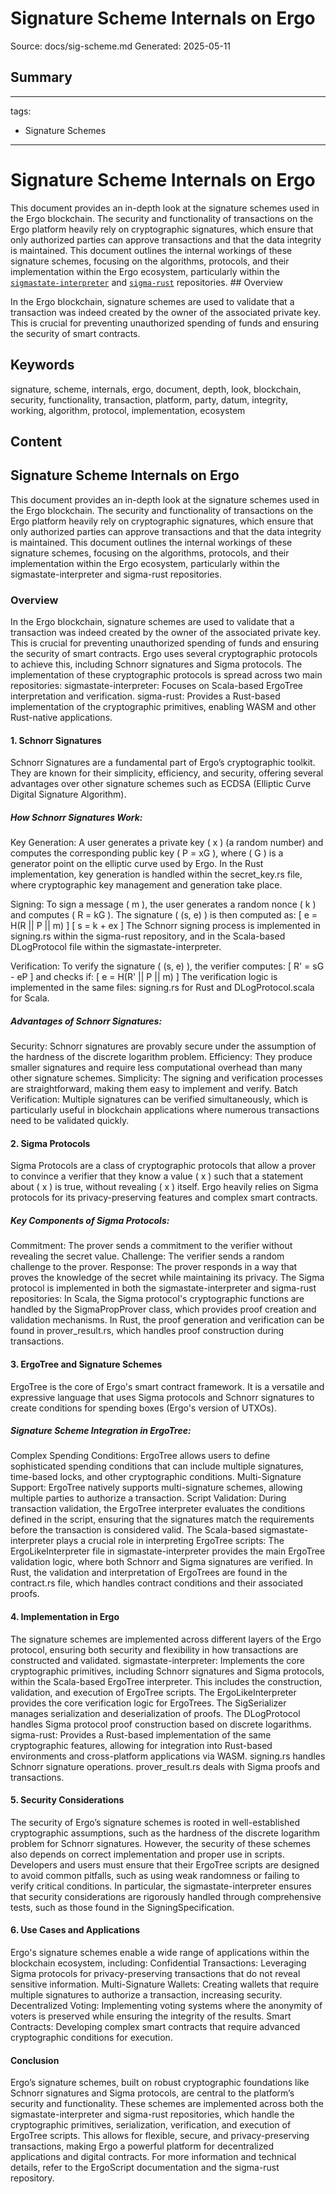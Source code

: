 # Signature Scheme Internals on Ergo
Source: docs/sig-scheme.md
Generated: 2025-05-11

## Summary
---
tags:
  - Signature Schemes
---


# Signature Scheme Internals on Ergo

This document provides an in-depth look at the signature schemes used in the Ergo blockchain. The security and functionality of transactions on the Ergo platform heavily rely on cryptographic signatures, which ensure that only authorized parties can approve transactions and that the data integrity is maintained. This document outlines the internal workings of these signature schemes, focusing on the algorithms, protocols, and their implementation within the Ergo ecosystem, particularly within the [`sigmastate-interpreter`](https://github.com/ScorexFoundation/sigmastate-interpreter) and [`sigma-rust`](https://github.com/ergoplatform/sigma-rust) repositories. ## Overview

In the Ergo blockchain, signature schemes are used to validate that a transaction was indeed created by the owner of the associated private key. This is crucial for preventing unauthorized spending of funds and ensuring the security of smart contracts.

## Keywords
signature, scheme, internals, ergo, document, depth, look, blockchain, security, functionality, transaction, platform, party, datum, integrity, working, algorithm, protocol, implementation, ecosystem

## Content
## Signature Scheme Internals on Ergo
This document provides an in-depth look at the signature schemes used in the Ergo blockchain. The security and functionality of transactions on the Ergo platform heavily rely on cryptographic signatures, which ensure that only authorized parties can approve transactions and that the data integrity is maintained. This document outlines the internal workings of these signature schemes, focusing on the algorithms, protocols, and their implementation within the Ergo ecosystem, particularly within the sigmastate-interpreter and sigma-rust repositories.

### Overview
In the Ergo blockchain, signature schemes are used to validate that a transaction was indeed created by the owner of the associated private key. This is crucial for preventing unauthorized spending of funds and ensuring the security of smart contracts. Ergo uses several cryptographic protocols to achieve this, including Schnorr signatures and Sigma protocols.
The implementation of these cryptographic protocols is spread across two main repositories:
sigmastate-interpreter: Focuses on Scala-based ErgoTree interpretation and verification.
sigma-rust: Provides a Rust-based implementation of the cryptographic primitives, enabling WASM and other Rust-native applications.

#### 1. Schnorr Signatures
Schnorr Signatures are a fundamental part of Ergo’s cryptographic toolkit. They are known for their simplicity, efficiency, and security, offering several advantages over other signature schemes such as ECDSA (Elliptic Curve Digital Signature Algorithm).

##### How Schnorr Signatures Work:
Key Generation: 
A user generates a private key ( x ) (a random number) and computes the corresponding public key ( P = xG ), where ( G ) is a generator point on the elliptic curve used by Ergo.
In the Rust implementation, key generation is handled within the secret_key.rs file, where cryptographic key management and generation take place.


Signing: 
To sign a message ( m ), the user generates a random nonce ( k ) and computes ( R = kG ). The signature ( (s, e) ) is then computed as:
  [
  e = H(R || P || m)
  ]
  [
  s = k + ex
  ]
The Schnorr signing process is implemented in signing.rs within the sigma-rust repository, and in the Scala-based DLogProtocol file within the sigmastate-interpreter.


Verification: 
To verify the signature ( (s, e) ), the verifier computes:
  [
  R' = sG - eP
  ]
  and checks if:
  [
  e = H(R' || P || m)
  ]
The verification logic is implemented in the same files: signing.rs for Rust and DLogProtocol.scala for Scala.

##### Advantages of Schnorr Signatures:
Security: Schnorr signatures are provably secure under the assumption of the hardness of the discrete logarithm problem.
Efficiency: They produce smaller signatures and require less computational overhead than many other signature schemes.
Simplicity: The signing and verification processes are straightforward, making them easy to implement and verify.
Batch Verification: Multiple signatures can be verified simultaneously, which is particularly useful in blockchain applications where numerous transactions need to be validated quickly.

#### 2. Sigma Protocols
Sigma Protocols are a class of cryptographic protocols that allow a prover to convince a verifier that they know a value ( x ) such that a statement about ( x ) is true, without revealing ( x ) itself. Ergo heavily relies on Sigma protocols for its privacy-preserving features and complex smart contracts.

##### Key Components of Sigma Protocols:
Commitment: The prover sends a commitment to the verifier without revealing the secret value.
Challenge: The verifier sends a random challenge to the prover.
Response: The prover responds in a way that proves the knowledge of the secret while maintaining its privacy.
The Sigma protocol is implemented in both the sigmastate-interpreter and sigma-rust repositories:
In Scala, the Sigma protocol's cryptographic functions are handled by the SigmaPropProver class, which provides proof creation and validation mechanisms.
In Rust, the proof generation and verification can be found in prover_result.rs, which handles proof construction during transactions.

#### 3. ErgoTree and Signature Schemes
ErgoTree is the core of Ergo's smart contract framework. It is a versatile and expressive language that uses Sigma protocols and Schnorr signatures to create conditions for spending boxes (Ergo's version of UTXOs).

##### Signature Scheme Integration in ErgoTree:
Complex Spending Conditions: ErgoTree allows users to define sophisticated spending conditions that can include multiple signatures, time-based locks, and other cryptographic conditions.
Multi-Signature Support: ErgoTree natively supports multi-signature schemes, allowing multiple parties to authorize a transaction.
Script Validation: During transaction validation, the ErgoTree interpreter evaluates the conditions defined in the script, ensuring that the signatures match the requirements before the transaction is considered valid.
The Scala-based sigmastate-interpreter plays a crucial role in interpreting ErgoTree scripts:
The ErgoLikeInterpreter file in sigmastate-interpreter provides the main ErgoTree validation logic, where both Schnorr and Sigma signatures are verified.
In Rust, the validation and interpretation of ErgoTrees are found in the contract.rs file, which handles contract conditions and their associated proofs.

#### 4. Implementation in Ergo
The signature schemes are implemented across different layers of the Ergo protocol, ensuring both security and flexibility in how transactions are constructed and validated.
sigmastate-interpreter: Implements the core cryptographic primitives, including Schnorr signatures and Sigma protocols, within the Scala-based ErgoTree interpreter. This includes the construction, validation, and execution of ErgoTree scripts.
The ErgoLikeInterpreter provides the core verification logic for ErgoTrees.
The SigSerializer manages serialization and deserialization of proofs.
The DLogProtocol handles Sigma protocol proof construction based on discrete logarithms.
sigma-rust: Provides a Rust-based implementation of the same cryptographic features, allowing for integration into Rust-based environments and cross-platform applications via WASM.
signing.rs handles Schnorr signature operations.
prover_result.rs deals with Sigma proofs and transactions.

#### 5. Security Considerations
The security of Ergo’s signature schemes is rooted in well-established cryptographic assumptions, such as the hardness of the discrete logarithm problem for Schnorr signatures. However, the security of these schemes also depends on correct implementation and proper use in scripts. Developers and users must ensure that their ErgoTree scripts are designed to avoid common pitfalls, such as using weak randomness or failing to verify critical conditions.
In particular, the sigmastate-interpreter ensures that security
considerations are rigorously handled through comprehensive tests, such as those found in the SigningSpecification.

#### 6. Use Cases and Applications
Ergo's signature schemes enable a wide range of applications within the blockchain ecosystem, including:
Confidential Transactions: Leveraging Sigma protocols for privacy-preserving transactions that do not reveal sensitive information.
Multi-Signature Wallets: Creating wallets that require multiple signatures to authorize a transaction, increasing security.
Decentralized Voting: Implementing voting systems where the anonymity of voters is preserved while ensuring the integrity of the results.
Smart Contracts: Developing complex smart contracts that require advanced cryptographic conditions for execution.

#### Conclusion
Ergo’s signature schemes, built on robust cryptographic foundations like Schnorr signatures and Sigma protocols, are central to the platform’s security and functionality. These schemes are implemented across both the sigmastate-interpreter and sigma-rust repositories, which handle the cryptographic primitives, serialization, verification, and execution of ErgoTree scripts. This allows for flexible, secure, and privacy-preserving transactions, making Ergo a powerful platform for decentralized applications and digital contracts.
For more information and technical details, refer to the ErgoScript documentation and the sigma-rust repository.
